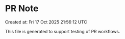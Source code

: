 # PR Note

Created at: Fri 17 Oct 2025 21:56:12 UTC

This file is generated to support testing of PR workflows.
